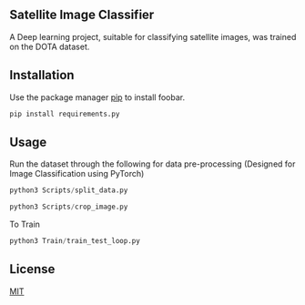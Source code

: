 ## Satellite Image Classifier

A Deep learning project, suitable for classifying satellite images, was trained on the DOTA dataset.

## Installation

Use the package manager [pip](https://pip.pypa.io/en/stable/) to install foobar.

```bash
pip install requirements.py
```

## Usage

Run the dataset through the following for data pre-processing (Designed for Image Classification using PyTorch)
``` python
python3 Scripts/split_data.py
```
```python
python3 Scripts/crop_image.py
```

To Train
```python
python3 Train/train_test_loop.py
```


## License

[MIT](https://choosealicense.com/licenses/mit/)


